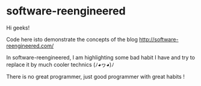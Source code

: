 # software-reengineered

Hi geeks!

Code here isto demonstrate the concepts of the blog
http://software-reengineered.com/

In software-reengineered, I am highlighting some bad habit I have
and try to replace it by much cooler technics (ﾉ◕ヮ◕)ﾉ

There is no great programmer, just good programmer with great habits !
